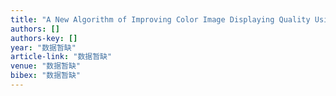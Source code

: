 ```yaml
---
title: "A New Algorithm of Improving Color Image Displaying Quality Using Vector Quantization and Weighting Technique"
authors: []
authors-key: []
year: "数据暂缺"
article-link: "数据暂缺"
venue: "数据暂缺"
bibex: "数据暂缺"
---
```

